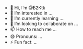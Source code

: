 - 👋 Hi, I’m @B2Ktk
- 👀 I’m interested in ...
- 🌱 I’m currently learning ...
- 💞️ I’m looking to collaborate on ...
- 📫 How to reach me ...
- 😄 Pronouns: ...
- ⚡ Fun fact: ...

<!---
B2Ktk/B2Ktk is a ✨ special ✨ repository because its `README.md` (this file) appears on your GitHub profile.
You can click the Preview link to take a look at your changes.
--->
